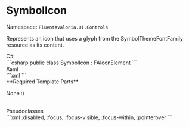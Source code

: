 # SymbolIcon
Namespace: `FluentAvalonia.UI.Controls`

Represents an icon that uses a glyph from the SymbolThemeFontFamily resource as its content.

<div class="code-example" markdown="1">
C#
</div>
```csharp
public class SymbolIcon : FAIconElement
```

<br />
<div class="code-example" markdown="1">
Xaml
</div>
```xml
<ui:SymbolIcon />
```

<br />
**Required Template Parts**

None :)


<br />

<div class="code-example" markdown="1">
Pseudoclasses
</div>
```xml
:disabled, :focus, :focus-visible, :focus-within, :pointerover
```
<br />